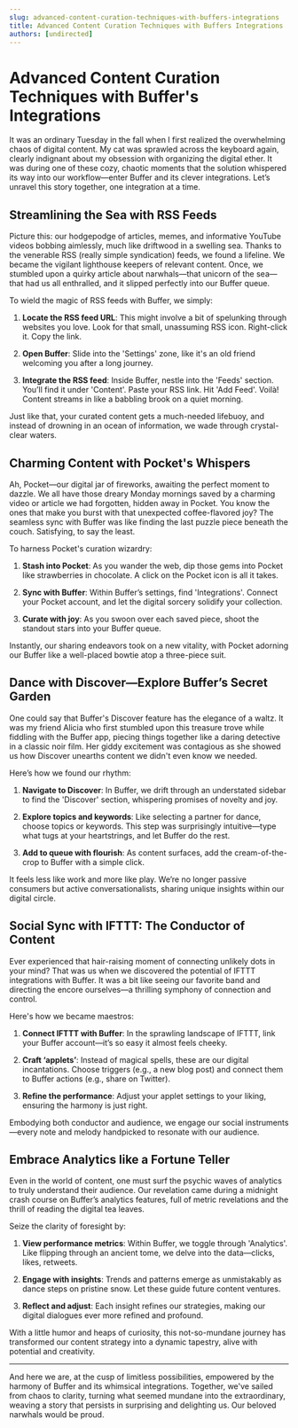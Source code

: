 ```yaml
---
slug: advanced-content-curation-techniques-with-buffers-integrations
title: Advanced Content Curation Techniques with Buffers Integrations
authors: [undirected]
---
```



# Advanced Content Curation Techniques with Buffer's Integrations

It was an ordinary Tuesday in the fall when I first realized the overwhelming chaos of digital content. My cat was sprawled across the keyboard again, clearly indignant about my obsession with organizing the digital ether. It was during one of these cozy, chaotic moments that the solution whispered its way into our workflow—enter Buffer and its clever integrations. Let’s unravel this story together, one integration at a time.

## Streamlining the Sea with RSS Feeds

Picture this: our hodgepodge of articles, memes, and informative YouTube videos bobbing aimlessly, much like driftwood in a swelling sea. Thanks to the venerable RSS (really simple syndication) feeds, we found a lifeline. We became the vigilant lighthouse keepers of relevant content. Once, we stumbled upon a quirky article about narwhals—that unicorn of the sea—that had us all enthralled, and it slipped perfectly into our Buffer queue.

To wield the magic of RSS feeds with Buffer, we simply:

1. **Locate the RSS feed URL**: This might involve a bit of spelunking through websites you love. Look for that small, unassuming RSS icon. Right-click it. Copy the link.
   
2. **Open Buffer**: Slide into the 'Settings' zone, like it's an old friend welcoming you after a long journey.

3. **Integrate the RSS feed**: Inside Buffer, nestle into the 'Feeds' section. You’ll find it under 'Content'. Paste your RSS link. Hit 'Add Feed'. Voilà! Content streams in like a babbling brook on a quiet morning. 

Just like that, your curated content gets a much-needed lifebuoy, and instead of drowning in an ocean of information, we wade through crystal-clear waters.

## Charming Content with Pocket's Whispers

Ah, Pocket—our digital jar of fireworks, awaiting the perfect moment to dazzle. We all have those dreary Monday mornings saved by a charming video or article we had forgotten, hidden away in Pocket. You know the ones that make you burst with that unexpected coffee-flavored joy? The seamless sync with Buffer was like finding the last puzzle piece beneath the couch. Satisfying, to say the least.

To harness Pocket's curation wizardry:

1. **Stash into Pocket**: As you wander the web, dip those gems into Pocket like strawberries in chocolate. A click on the Pocket icon is all it takes.

2. **Sync with Buffer**: Within Buffer’s settings, find 'Integrations'. Connect your Pocket account, and let the digital sorcery solidify your collection. 

3. **Curate with joy**: As you swoon over each saved piece, shoot the standout stars into your Buffer queue.

Instantly, our sharing endeavors took on a new vitality, with Pocket adorning our Buffer like a well-placed bowtie atop a three-piece suit.

## Dance with Discover—Explore Buffer’s Secret Garden

One could say that Buffer's Discover feature has the elegance of a waltz. It was my friend Alicia who first stumbled upon this treasure trove while fiddling with the Buffer app, piecing things together like a daring detective in a classic noir film. Her giddy excitement was contagious as she showed us how Discover unearths content we didn't even know we needed.

Here’s how we found our rhythm:

1. **Navigate to Discover**: In Buffer, we drift through an understated sidebar to find the 'Discover' section, whispering promises of novelty and joy.

2. **Explore topics and keywords**: Like selecting a partner for dance, choose topics or keywords. This step was surprisingly intuitive—type what tugs at your heartstrings, and let Buffer do the rest.

3. **Add to queue with flourish**: As content surfaces, add the cream-of-the-crop to Buffer with a simple click.

It feels less like work and more like play. We’re no longer passive consumers but active conversationalists, sharing unique insights within our digital circle.

## Social Sync with IFTTT: The Conductor of Content

Ever experienced that hair-raising moment of connecting unlikely dots in your mind? That was us when we discovered the potential of IFTTT integrations with Buffer. It was a bit like seeing our favorite band and directing the encore ourselves—a thrilling symphony of connection and control.

Here's how we became maestros:

1. **Connect IFTTT with Buffer**: In the sprawling landscape of IFTTT, link your Buffer account—it’s so easy it almost feels cheeky.

2. **Craft ‘applets’**: Instead of magical spells, these are our digital incantations. Choose triggers (e.g., a new blog post) and connect them to Buffer actions (e.g., share on Twitter).

3. **Refine the performance**: Adjust your applet settings to your liking, ensuring the harmony is just right.

Embodying both conductor and audience, we engage our social instruments—every note and melody handpicked to resonate with our audience.

## Embrace Analytics like a Fortune Teller

Even in the world of content, one must surf the psychic waves of analytics to truly understand their audience. Our revelation came during a midnight crash course on Buffer’s analytics features, full of metric revelations and the thrill of reading the digital tea leaves.

Seize the clarity of foresight by:

1. **View performance metrics**: Within Buffer, we toggle through 'Analytics'. Like flipping through an ancient tome, we delve into the data—clicks, likes, retweets.

2. **Engage with insights**: Trends and patterns emerge as unmistakably as dance steps on pristine snow. Let these guide future content ventures.

3. **Reflect and adjust**: Each insight refines our strategies, making our digital dialogues ever more refined and profound.

With a little humor and heaps of curiosity, this not-so-mundane journey has transformed our content strategy into a dynamic tapestry, alive with potential and creativity.

---

And here we are, at the cusp of limitless possibilities, empowered by the harmony of Buffer and its whimsical integrations. Together, we've sailed from chaos to clarity, turning what seemed mundane into the extraordinary, weaving a story that persists in surprising and delighting us. Our beloved narwhals would be proud.